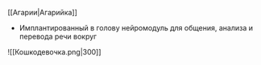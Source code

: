 [[Агарии|Агарийка]]
- Имплантированный в голову нейромодуль для общения, анализа и перевода речи вокруг

![[Кошкодевочка.png|300]]